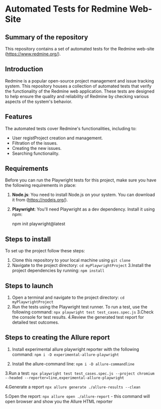 # Automated Tests for Redmine Web-Site

## Summary of the repository
This repository contains a set of automated tests for the Redmine web-site (https://www.redmine.org/).

## Introduction

Redmine is a popular open-source project management and issue tracking system. This repository houses a collection of automated tests that verify the functionality of the Redmine web application. These tests are designed to help ensure the quality and reliability of Redmine by checking various aspects of the system's behavior.

## Features

The automated tests cover Redmine's functionalities, including to:

- User registProject creation and management.
- Filtration of the issues.
- Creating the new issues.
- Searching functionality.
  
## Requirements
Before you can run the Playwright tests for this project, make sure you have the following requirements in place:

1. **Node.js**: You need to install Node.js on your system. You can download it from (https://nodejs.org/).

2. **Playwright**: You'll need Playwright as a dev dependency. Install it using npm:

   npm init playwright@latest
  
## Steps to install

To set up the project follow these steps:

1. Clone this repository to your local machine using `git clone` 
2. Navigate to the project directory:
   `cd myPlaywrightProject`
3.Install the project dependencies by running: `npm install`

## Steps to launch
1. Open a terminal and navigate to the project directory: `cd myPlaywrightProject`
2. Run the tests using the Playwright test runner. To run a test, use the following command:
`npx playwright test test_cases.spec.js`
3.Check the console for test results.
4.Review the generated test report for detailed test outcomes.

## Steps to creating the Allure report

1. Install experimental allure playwright reporter with the following command:
   `npm i -D experimental-allure-playwright`

2. Install the allure-command line:
   `npm i -D allure-commandline`

3.Run a test:
   `npx playwright test test_cases.spec.js --project chromium --headed --reporter=line,experimental-allure-playwright`

4.Generate a report
   `npx allure generate ./allure-results --clean`
   
5.Open the report:
   `npx allure open ./allure-report` - this command will open browser and show you the Allure HTML reporter






